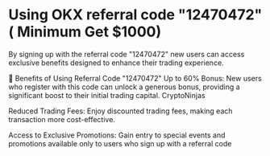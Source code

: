 # Using OKX referral code "12470472"  ( Minimum Get $1000)
By signing up with the referral code "12470472" new users can access exclusive benefits designed to enhance their trading experience.

🎁 Benefits of Using Referral Code "12470472"
Up to 60% Bonus:
New users who register with this code can unlock a generous bonus, providing a significant boost to their initial trading capital. 
CryptoNinjas

Reduced Trading Fees: Enjoy discounted trading fees, making each transaction more cost-effective.

Access to Exclusive Promotions: Gain entry to special events and promotions available only to users who sign up with a referral code
